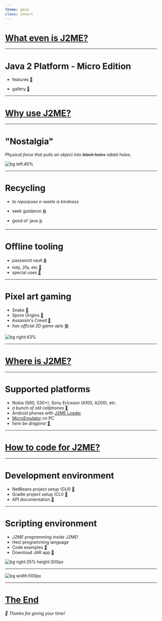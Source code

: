 ```yaml
---
theme: gaia
class: invert
---
```


<a href="https://youtu.be/AMI7B-K0x3g?t=20s" target="_blank"><h1>What even is J2ME?</h1></a>

---

# Java 2 Platform - Micro Edition

- features <a href="https://en.wikipedia.org/wiki/Java_Platform,_Micro_Edition#Main_extensions" target="_blank">🍴</a>

- gallery <a href="https://duckduckgo.com/?q=j2me+screenshots&iar=images" target="_blank">📸</a>

---

<a href="https://youtu.be/AMI7B-K0x3g?t=112s" target="_blank"><h1>Why use J2ME?</h1></a>

---

# "Nostalgia"

_Physical force that pulls an object into ~~black holes~~ rabbit holes._

![bg left:40%](nostalgia.jpg)

---

# Recycling

- _to repurpose e-waste is kindness_

- seek guidance <a href="https://lpcwiki.miraheze.org/wiki/Developing_for_old_phones" target="_blank">♻️</a>

- good ol' java <a href="https://www.oracle.com/java/technologies/javame-embedded/javame-embedded-documentation.html" target="_blank">☕</a>

---

# Offline tooling

- password vault <a href="https://www.bouncycastle.org/download/bouncy-castle-java/#latest" target="_blank">🔒</a>
- totp, 2fa, etc <a href="https://github.com/baumschubser/hotpants?tab=readme-ov-file#hotpants" target="_blank">🎲</a>
- special uses <a href="https://duckduckgo.com/?q=android+measurement+apps&iar=images" target="_blank">📐</a>

---

# Pixel art gaming

- Snake <a href="https://youtu.be/LNk2WVM7p9w" target="_blank">🐍</a>
- Spore Origins <a href="https://en.wikipedia.org/wiki/Spore_Origins" target="_blank">🦠</a>
- Assassin's Creed <a href="https://www.mobygames.com/game/32859/assassins-creed/screenshots/j2me/" target="_blank">🧕</a>
- _has official 2D game apis_ <a href="https://nikita36078.github.io/J2ME_Docs/docs/midp-2.0/javax/microedition/lcdui/game/package-summary.html" target="_blank">🛠️</a>

![bg right:43%](snake-01.jpg)

---

<a href="https://youtu.be/AMI7B-K0x3g?t=349s" target="_blank"><h1>Where is J2ME?</h1></a>

---

# Supported platforms

- Nokia (S60, S30+), Sony Ericsson (A100, A200), etc.
- _a bunch of old cellphones_ <a href="https://lpcwiki.miraheze.org/wiki/Java_ME#Good_phones_for_running_Java_apps" target="_blank">🧶</a>
- Android phones with <a href="https://github.com/nikita36078/J2ME-Loader?tab=readme-ov-file#j2me-loader" target="_blank">J2ME Loader</a>
- <a href="https://sourceforge.net/projects/microemulator/" target="_blank">MicroEmulator</a> on PC
- _here be dragons!_ <a href="https://www.oracle.com/java/technologies/javame-embedded/javame-embedded-documentation.html" target="_blank">🐉</a>

---

<a href="https://youtu.be/AMI7B-K0x3g?t=415s" target="_blank"><h1>How to code for J2ME?</h1></a>

---

# Development environment

- NetBeans project setup (GUI) <a href="https://docs.oracle.com/javame/8.3/sdk-dev-guide/setting-development-environment.htm#MESDD112" target="_blank">🫘</a>
- Gradle project setup (CLI) <a href="https://github.com/praj-foss/3310-eternum" target="_blank">🐚</a>
- API documentation <a href="https://nikita36078.github.io/J2ME_Docs/" target="_blank">📖</a>

---

# Scripting environment

- _J2ME programming inside J2ME!_
- Hecl programming language
- Code examples <a href="https://www.hecl.org/examples/" target="_blank">🚀</a>
- Download JAR app <a href="https://www.hecl.org/jars/cldc1.1-midp2.0/Hecl.jar" target="_blank">🍯</a>

![bg right:35% height:300px](hecl-01.png)

---

![bg width:500px](hecl-02.png)

---

<a href="/" target="_blank"><h1>The End</h1></a>

_💟 Thanks for giving your time!_
